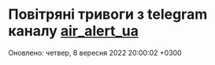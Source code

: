 # Повітряні тривоги з telegram каналу [air_alert_ua](https://t.me/air_alert_ua)

Оновлено:
четвер, 8 вересня 2022 20:00:02 +0300
